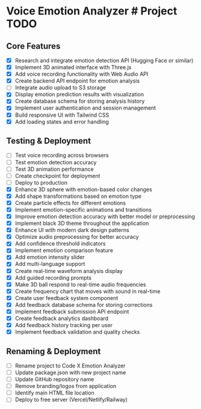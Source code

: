 # Voice Emotion Analyzer # Project TODO

## Core Features
- [x] Research and integrate emotion detection API (Hugging Face or similar)
- [x] Implement 3D animated interface with Three.js
- [x] Add voice recording functionality with Web Audio API
- [x] Create backend API endpoint for emotion analysis
- [ ] Integrate audio upload to S3 storage
- [x] Display emotion prediction results with visualization
- [x] Create database schema for storing analysis history
- [x] Implement user authentication and session management
- [x] Build responsive UI with Tailwind CSS
- [x] Add loading states and error handling

## Testing & Deployment
- [ ] Test voice recording across browsers
- [ ] Test emotion detection accuracy
- [ ] Test 3D animation performance
- [ ] Create checkpoint for deployment
- [ ] Deploy to production
- [x] Enhance 3D sphere with emotion-based color changes
- [x] Add shape transformations based on emotion type
- [x] Create particle effects for different emotions
- [x] Implement emotion-specific animations and transitions
- [x] Improve emotion detection accuracy with better model or preprocessing
- [x] Implement black 3D theme throughout the application
- [x] Enhance UI with modern dark design patterns
- [x] Optimize audio preprocessing for better accuracy
- [x] Add confidence threshold indicators
- [x] Implement emotion comparison feature
- [x] Add emotion intensity slider
- [x] Add multi-language support
- [x] Create real-time waveform analysis display
- [x] Add guided recording prompts
- [x] Make 3D ball respond to real-time audio frequencies
- [x] Create frequency chart that moves with sound in real-time
- [x] Create user feedback system component
- [x] Add feedback database schema for storing corrections
- [x] Implement feedback submission API endpoint
- [x] Create feedback analytics dashboard
- [x] Add feedback history tracking per user
- [x] Implement feedback validation and quality checks

## Renaming & Deployment
- [ ] Rename project to Code X Emotion Analyzer
- [ ] Update package.json with new project name
- [ ] Update GitHub repository name
- [ ] Remove branding/logos from application
- [ ] Identify main HTML file location
- [ ] Deploy to free server (Vercel/Netlify/Railway)
